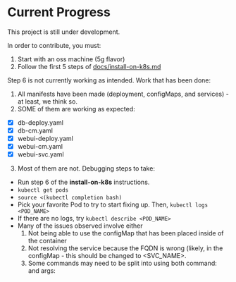 # Current Progress

This project is still under development.

In order to contribute, you must:

1. Start with an oss machine (5g flavor)
2. Follow the first 5 steps of [docs/install-on-k8s.md](docs/install-on-k8s.md)

Step 6 is not currently working as intended. Work that has been done:
1. All manifests have been made (deployment, configMaps, and services) - at least, we think so.
2. SOME of them are working as expected:
- [x] db-deploy.yaml
- [x] db-cm.yaml
- [x] webui-deploy.yaml
- [x] webui-cm.yaml
- [x] webui-svc.yaml
3. Most of them are not. Debugging steps to take:

- Run step 6 of the **install-on-k8s** instructions.
- `kubectl get pods`
- `source <(kubectl completion bash)`
- Pick your favorite Pod to try to start fixing up. Then, `kubectl logs <POD_NAME>`
- If there are no logs, try `kubectl describe <POD_NAME>`
- Many of the issues observed involve either
    1. Not being able to use the configMap that has been placed inside of the container
    2. Not resolving the service because the FQDN is wrong (likely, in the configMap - this should be changed to <SVC_NAME>.
    3. Some commands may need to be split into using both command: and args:
